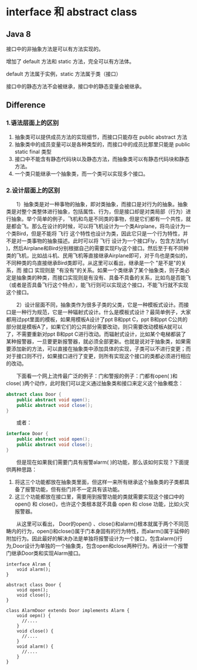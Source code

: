 # interface 和 abstract class

## Java 8 

接口中的非抽象方法是可以有方法实现的。

增加了 default 方法和 static 方法，完全可以有方法体。

default 方法属于实例，static 方法属于类（接口）

接口中的静态方法不会被继承，接口中的静态变量会被继承。

## Difference

### 1.语法层面上的区别

1. 抽象类可以提供成员方法的实现细节，而接口只能存在 public abstract 方法
2. 抽象类中的成员变量可以是各种类型的，而接口中的成员比那里只能是 public static final 类型
3. 接口中不能含有静态代码块以及静态方法，而抽象类可以有静态代码块和静态方法。
4. 一个类只能继承一个抽象类，而一个类可以实现多个接口。

### 2.设计层面上的区别

　　1）抽象类是对一种事物的抽象，即对类抽象，而接口是对行为的抽象。抽象类是对整个类整体进行抽象，包括属性、行为，但是接口却是对类局部（行为）进行抽象。举个简单的例子，飞机和鸟是不同类的事物，但是它们都有一个共性，就是都会飞。那么在设计的时候，可以将飞机设计为一个类Airplane，将鸟设计为一个类Bird，但是不能将 飞行 这个特性也设计为类，因此它只是一个行为特性，并不是对一类事物的抽象描述。此时可以将 飞行 设计为一个接口Fly，包含方法fly\( \)，然后Airplane和Bird分别根据自己的需要实现Fly这个接口。然后至于有不同种类的飞机，比如战斗机、民用飞机等直接继承Airplane即可，对于鸟也是类似的，不同种类的鸟直接继承Bird类即可。从这里可以看出，继承是一个 "是不是"的关系，而 接口 实现则是 "有没有"的关系。如果一个类继承了某个抽象类，则子类必定是抽象类的种类，而接口实现则是有没有、具备不具备的关系，比如鸟是否能飞（或者是否具备飞行这个特点），能飞行则可以实现这个接口，不能飞行就不实现这个接口。

　　2）设计层面不同，抽象类作为很多子类的父类，它是一种模板式设计。而接口是一种行为规范，它是一种辐射式设计。什么是模板式设计？最简单例子，大家都用过ppt里面的模板，如果用模板A设计了ppt B和ppt C，ppt B和ppt C公共的部分就是模板A了，如果它们的公共部分需要改动，则只需要改动模板A就可以了，不需要重新对ppt B和ppt C进行改动。而辐射式设计，比如某个电梯都装了某种报警器，一旦要更新报警器，就必须全部更新。也就是说对于抽象类，如果需要添加新的方法，可以直接在抽象类中添加具体的实现，子类可以不进行变更；而对于接口则不行，如果接口进行了变更，则所有实现这个接口的类都必须进行相应的改动。

　　下面看一个网上流传最广泛的例子：门和警报的例子：门都有open\( \)和close\( \)两个动作，此时我们可以定义通过抽象类和接口来定义这个抽象概念：

```java
abstract class Door {
    public abstract void open();
    public abstract void close();
}
```

　　或者：

```java
interface Door {
    public abstract void open();
    public abstract void close();
}
```

　　但是现在如果我们需要门具有报警alarm\( \)的功能，那么该如何实现？下面提供两种思路：

1. 将这三个功能都放在抽象类里面，但这样一来所有继承这个抽象类的子类都具备了报警功能，但有些门并不一定具有该功能。
2. 这三个功能都放在接口里，需要用到报警功能的类就需要实现这个接口中的  open\(\) 和 close\(\)，也许这个类根本就不具备 open 和 close 功能，比如火灾报警器。

　　从这里可以看出， Door的open\(\) 、close\(\)和alarm\(\)根本就属于两个不同范畴内的行为，open\(\)和close\(\)属于门本身固有的行为特性，而alarm\(\)属于延伸的附加行为。因此最好的解决办法是单独将报警设计为一个接口，包含alarm\(\)行为,Door设计为单独的一个抽象类，包含open和close两种行为。再设计一个报警门继承Door类和实现Alarm接口。

```text
interface Alram {
    void alarm();
}

abstract class Door {
    void open();
    void close();
}

class AlarmDoor extends Door implements Alarm {
    void oepn() {
      //....
    }
    void close() {
      //....
    }
    void alarm() {
      //....
    }
}
```

